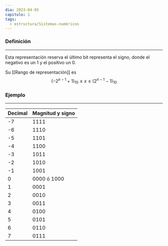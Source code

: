 ```yaml
---
dia: 2023-04-05
capitulo: 1
tags:
  - estructura/Sistemas-numéricos
---
```

### Definición
---
Esta representación reserva el último bit representa el signo, donde el negativo es un $1$ y el positivo un $0$. 

Su [[Rango de representación]] es $$ (-2^{n-1} + 1)_{10} \le x \le (2^{n-1} - 1)_{10}$$


### Ejemplo
---
| Decimal | Magnitud y signo |
| ------- | ---------------- |
| -7      | 1111             |
| -6      | 1110             |
| -5      | 1101             |
| -4      | 1100             |
| -3      | 1011             |
| -2      | 1010             |
| -1      | 1001             |
| 0       | 0000 ó 1000      |
| 1       | 0001             |
| 2       | 0010             |
| 3       | 0011             |
| 4       | 0100             |
| 5       | 0101             |
| 6       | 0110             |
| 7       | 0111             |

